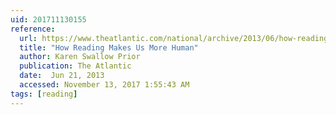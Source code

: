 ```yaml
---
uid: 201711130155
reference:
  url: https://www.theatlantic.com/national/archive/2013/06/how-reading-makes-us-more-human/277079/
  title: "How Reading Makes Us More Human"
  author: Karen Swallow Prior
  publication: The Atlantic
  date:  Jun 21, 2013
  accessed: November 13, 2017 1:55:43 AM
tags: [reading]
---
```

